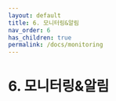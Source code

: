 ```yaml
---
layout: default
title: 6. 모니터링&알림
nav_order: 6
has_children: true
permalink: /docs/monitoring
---
```


# 6. 모니터링&알림
